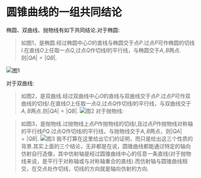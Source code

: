 ﻿# 圆锥曲线的一组共同结论
椭圆、双曲线、抛物线有如下共同结论.对于椭圆:

> 如图1，是椭圆.经过椭圆中心$O$的直线与椭圆交于点$P$.过点$P$可作椭圆的切线$l$.在直线$O$上任取一点$Q$,过点$Q$作切线$l$的平行线，与椭圆交于$A,B$两点.则$|QA|=|QB|$.

![图1](/analytic-geometry-huangyouxun/p437/1.png)

对于双曲线:

> 如图2，是双曲线.经过双曲线中心$O$的直线与双曲线交于点$P$.过点$P$可作双曲线的切线$l$.在直线$O$上任取一点$Q$,过点$Q$作切线$l$的平行线，与双曲线交于$A,B$两点.则$|QA|=|QB|$.
![图2](/analytic-geometry-huangyouxun/p437/2.png)
对于抛物线:

> 如图3，是抛物线.过抛物线上点$P$作抛物线的切线$l$,且过点$P$作抛物线对称轴的平行线$PQ$.过点$Q$作切线$l$的平行线，与抛物线交于$A,B$两点，则$|QA|=|QB|$.
![图3](/analytic-geometry-huangyouxun/p437/3.png)
我不打算在这里给出它们的证明，而只是给出这三个性质的背景.其实上面的三个结论，无非都是在说，圆锥曲线都能通过特定的轴向仿射自行造像，其中仿射轴是经过圆锥曲线中心的任意一条直线(对于抛物线来说，是平行于对称轴或与对称轴重合的直线).而仿射轴与圆锥曲线相交，在交点处作切线，切线的方向就是轴向仿射的方向.